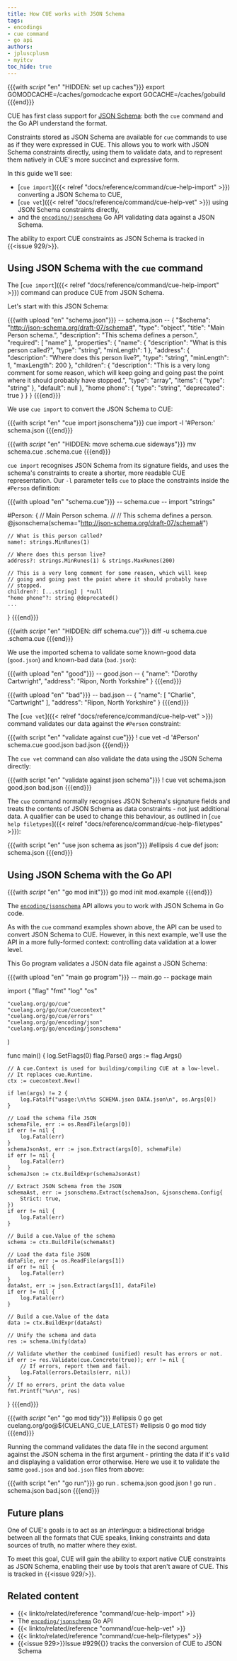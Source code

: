 ```yaml
---
title: How CUE works with JSON Schema
tags:
- encodings
- cue command
- go api
authors:
- jpluscplusm
- myitcv
toc_hide: true
---
```


{{{with _script_ "en" "HIDDEN: set up caches"}}}
export GOMODCACHE=/caches/gomodcache
export GOCACHE=/caches/gobuild
{{{end}}}

CUE has first class support for [JSON Schema](https://json-schema.org/):
both the `cue` command and the Go API understand the format.

Constraints stored as JSON Schema are available for `cue` commands to use as if
they were expressed in CUE.
This allows you to work with JSON Schema constraints directly, using them to
validate data, and to represent them natively in CUE's more succinct and
expressive form.

In this guide we'll see:
- [`cue import`]({{< relref "docs/reference/command/cue-help-import" >}}) converting a
  JSON Schema to CUE,
- [`cue vet`]({{< relref "docs/reference/command/cue-help-vet" >}}) using JSON Schema
  constraints directly,
- and the
  [`encoding/jsonschema`](https://pkg.go.dev/cuelang.org/go/encoding/jsonschema)
  Go API validating data against a JSON Schema.

The ability to export CUE constraints as JSON Schema is tracked in {{<issue 929/>}}.

## Using JSON Schema with the `cue` command

The [`cue import`]({{< relref "docs/reference/command/cue-help-import" >}}) command can
produce CUE from JSON Schema.

Let's start with this JSON Schema:

{{{with upload "en" "schema.json"}}}
-- schema.json --
{
    "$schema": "http://json-schema.org/draft-07/schema#",
    "type": "object",
    "title": "Main Person schema.",
    "description": "This schema defines a person.",
    "required": [
        "name"
    ],
    "properties": {
        "name": {
            "description": "What is this person called?",
            "type": "string",
            "minLength": 1
        },
        "address": {
            "description": "Where does this person live?",
            "type": "string",
            "minLength": 1,
            "maxLength": 200
        },
        "children": {
            "description": "This is a very long comment for some reason, which will keep going and going past the point where it should probably have stopped.",
            "type": "array",
            "items": {
                "type": "string"
            },
            "default": null
        },
        "home phone": {
            "type": "string",
            "deprecated": true
        }
    }
}
{{{end}}}


We use `cue import` to convert the JSON Schema to CUE:

{{{with script "en" "cue import jsonschema"}}}
cue import -l '#Person:' schema.json
{{{end}}}

{{{with _script_ "en" "HIDDEN: move schema.cue sideways"}}}
mv schema.cue .schema.cue
{{{end}}}

`cue import` recognises JSON Schema from its signature fields, and uses the
schema's constraints to create a shorter, more readable CUE representation.
Our `-l` parameter tells `cue` to place the constraints inside the `#Person`
definition:

{{{with upload "en" "schema.cue"}}}
-- schema.cue --
import "strings"

#Person: {
	// Main Person schema.
	//
	// This schema defines a person.
	@jsonschema(schema="http://json-schema.org/draft-07/schema#")

	// What is this person called?
	name!: strings.MinRunes(1)

	// Where does this person live?
	address?: strings.MinRunes(1) & strings.MaxRunes(200)

	// This is a very long comment for some reason, which will keep
	// going and going past the point where it should probably have
	// stopped.
	children?: [...string] | *null
	"home phone"?: string @deprecated()
	...
}
{{{end}}}

{{{with _script_ "en" "HIDDEN: diff schema.cue"}}}
diff -u schema.cue .schema.cue
{{{end}}}

We use the imported schema to validate some known-good data (`good.json`)
and known-bad data (`bad.json`):

{{{with upload "en" "good"}}}
-- good.json --
{
    "name": "Dorothy Cartwright",
    "address": "Ripon, North Yorkshire"
}
{{{end}}}

{{{with upload "en" "bad"}}}
-- bad.json --
{
    "name": [
        "Charlie",
        "Cartwright"
    ],
    "address": "Ripon, North Yorkshire"
}
{{{end}}}

The
[`cue vet`]({{< relref "docs/reference/command/cue-help-vet" >}})
command validates our data against the `#Person` constraint:

{{{with script "en" "validate against cue"}}}
! cue vet -d '#Person' schema.cue good.json bad.json
{{{end}}}

The `cue vet` command can also validate the data using the JSON Schema directly:

{{{with script "en" "validate against json schema"}}}
! cue vet schema.json good.json bad.json
{{{end}}}

The `cue` command normally recognises JSON Schema's signature fields and treats
the contents of JSON Schema as data constraints - not just additional data.
A qualifier can be used to change this behaviour, as outlined in
[`cue help filetypes`]({{< relref "docs/reference/command/cue-help-filetypes" >}}):

{{{with script "en" "use json schema as json"}}}
#ellipsis 4
cue def json: schema.json
{{{end}}}

## Using JSON Schema with the Go API

{{{with _script_ "en" "go mod init"}}}
go mod init mod.example
{{{end}}}

The
[`encoding/jsonschema`](https://pkg.go.dev/cuelang.org/go/encoding/jsonschema)
API
allows you to work with JSON Schema in Go code.

As with the `cue` command examples shown above, the API can be used to convert
JSON Schema to CUE. However, in this next example, we'll use the API in a more
fully-formed context: controlling data validation at a lower level.

This Go program validates a JSON data file against a JSON Schema:

{{{with upload "en" "main go program"}}}
-- main.go --
package main

import (
	"flag"
	"fmt"
	"log"
	"os"

	"cuelang.org/go/cue"
	"cuelang.org/go/cue/cuecontext"
	"cuelang.org/go/cue/errors"
	"cuelang.org/go/encoding/json"
	"cuelang.org/go/encoding/jsonschema"
)

func main() {
	log.SetFlags(0)
	flag.Parse()
	args := flag.Args()

	// A cue.Context is used for building/compiling CUE at a low-level.
	// It replaces cue.Runtime.
	ctx := cuecontext.New()

	if len(args) != 2 {
		log.Fatalf("usage:\n\t%s SCHEMA.json DATA.json\n", os.Args[0])
	}

	// Load the schema file JSON
	schemaFile, err := os.ReadFile(args[0])
	if err != nil {
		log.Fatal(err)
	}
	schemaJsonAst, err := json.Extract(args[0], schemaFile)
	if err != nil {
		log.Fatal(err)
	}
	schemaJson := ctx.BuildExpr(schemaJsonAst)

	// Extract JSON Schema from the JSON
	schemaAst, err := jsonschema.Extract(schemaJson, &jsonschema.Config{
		Strict: true,
	})
	if err != nil {
		log.Fatal(err)
	}

	// Build a cue.Value of the schema
	schema := ctx.BuildFile(schemaAst)

	// Load the data file JSON
	dataFile, err := os.ReadFile(args[1])
	if err != nil {
		log.Fatal(err)
	}
	dataAst, err := json.Extract(args[1], dataFile)
	if err != nil {
		log.Fatal(err)
	}

	// Build a cue.Value of the data
	data := ctx.BuildExpr(dataAst)

	// Unify the schema and data
	res := schema.Unify(data)

	// Validate whether the combined (unified) result has errors or not.
	if err := res.Validate(cue.Concrete(true)); err != nil {
		// If errors, report them and fail.
		log.Fatal(errors.Details(err, nil))
	}
	// If no errors, print the data value
	fmt.Printf("%v\n", res)
}
{{{end}}}

{{{with _script_ "en" "go mod tidy"}}}
#ellipsis 0
go get cuelang.org/go@${CUELANG_CUE_LATEST}
#ellipsis 0
go mod tidy
{{{end}}}

Running the command validates the data file in the second argument against the
JSON schema in the first argument - printing the data if it's valid and
displaying a validation error otherwise. Here we use it to validate the same
`good.json` and `bad.json` files from above:

{{{with script "en" "go run"}}}
go run . schema.json good.json
! go run . schema.json bad.json
{{{end}}}

## Future plans

One of CUE's goals is to act as an *interlingua*: a bidirectional bridge
between all the formats that CUE speaks, linking constraints and data sources
of truth, no matter where they exist.

To meet this goal, CUE will gain the ability to export native CUE constraints
as JSON Schema, enabling their use by tools that aren't aware of CUE. This is
tracked in {{<issue 929/>}}.

## Related content

- {{< linkto/related/reference "command/cue-help-import" >}}
- The [`encoding/jsonschema`](https://pkg.go.dev/cuelang.org/go/encoding/jsonschema) Go API
- {{< linkto/related/reference "command/cue-help-vet" >}}
- {{< linkto/related/reference "command/cue-help-filetypes" >}}
- {{<issue 929>}}Issue #929{{</issue>}} tracks the conversion of CUE to JSON Schema
